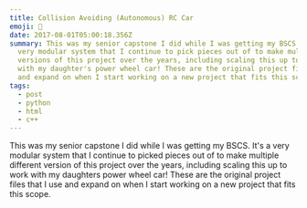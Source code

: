 ```yaml
---
title: Collision Avoiding (Autonomous) RC Car
emoji: 🚗
date: 2017-08-01T05:00:18.356Z
summary: This was my senior capstone I did while I was getting my BSCS. It's a
  very modular system that I continue to pick pieces out of to make multiple
  versions of this project over the years, including scaling this up to work
  with my daughter's power wheel car! These are the original project files I use
  and expand on when I start working on a new project that fits this scope.
tags:
  - post
  - python
  - html
  - c++
---
```

This was my senior capstone I did while I was getting my BSCS. It's a very modular system that I continue to picked pieces out of to make multiple different version of this project over the years, including scaling this up to work with my daughters power wheel car! These are the original project files that I use and expand on when I start working on a new project that fits this scope.